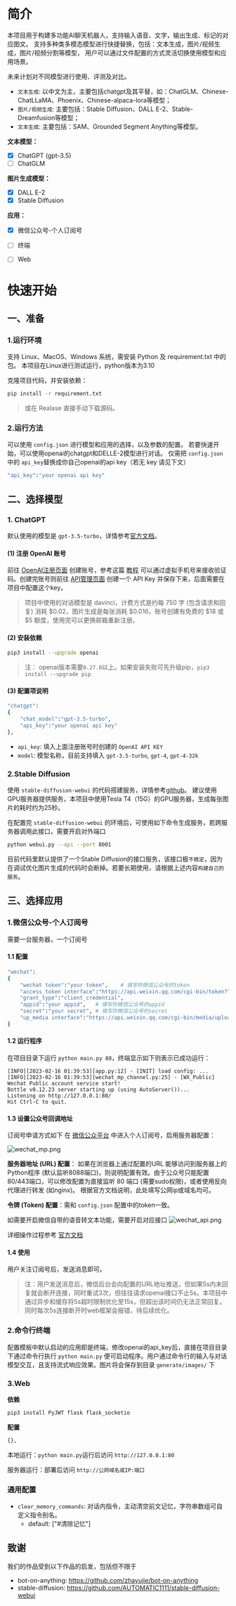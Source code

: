 # 简介

本项目用于构建多功能AI聊天机器人，支持输入语音、文字，输出生成、标记的对应图文。
支持多种类多模态模型进行快捷替换，包括：文本生成，图片/视频生成，图片/视频分割等模型，
用户可以通过文件配置的方式灵活切换使用模型和应用场景。

未来计划对不同模型进行使用、评测及对比。
+ `文本生成`: 以中文为主，主要包括chatgpt及其平替，如：ChatGLM、Chinese-ChatLLaMA、Phoenix、Chinese-alpaca-lora等模型；
+ `图片/视频生成`: 主要包括：Stable Diffusion、DALL E-2、Stable-Dreamfusion等模型；
+ `文本生成`: 主要包括：SAM、Grounded Segment Anything等模型。


**文本模型：**

 - [x] ChatGPT (gpt-3.5)
 - [ ] ChatGLM

**图片生成模型：**

 - [x] DALL E-2
 - [x] Stable Diffusion
 
**应用：**

 - [x] 微信公众号-个人订阅号
 - [ ] 终端
 - [ ] Web


# 快速开始

## 一、准备

### 1.运行环境

支持 Linux、MacOS、Windows 系统，需安装 Python 及 requirement.txt 中的包。
本项目在Linux进行测试运行，python版本为3.10

克隆项目代码，并安装依赖：

```bash
pip install -r requirement.txt
```
> 或在 Realase 直接手动下载源码。

### 2.运行方法

可以使用 `config.json` 进行模型和应用的选择，以及参数的配置。
若要快速开始，可以使用openai的chatgpt和DELLE-2模型进行对话。
仅需把 `config.json` 中的 `api_key`替换成你自己openai的api key（若无 key 请见下文）

```bash
"api_key":"your openai api key"
```

## 二、选择模型

### 1. ChatGPT

默认使用的模型是 `gpt-3.5-turbo`，详情参考[官方文档](https://platform.openai.com/docs/guides/chat)。

#### (1) 注册 OpenAI 账号

前往 [OpenAI注册页面](https://beta.openai.com/signup) 创建账号，参考这篇 [教程](https://www.cnblogs.com/damugua/p/16969508.html) 可以通过虚拟手机号来接收验证码。创建完账号则前往 [API管理页面](https://beta.openai.com/account/api-keys) 创建一个 API Key 并保存下来，后面需要在项目中配置这个key。

> 项目中使用的对话模型是 davinci，计费方式是约每 750 字 (包含请求和回复) 消耗 $0.02，图片生成是每张消耗 $0.016，账号创建有免费的 $18 或 $5 额度，使用完可以更换邮箱重新注册。

#### (2) 安装依赖

```bash
pip3 install --upgrade openai
```
> 注： openai版本需要`0.27.0`以上。如果安装失败可先升级pip，`pip3 install --upgrade pip`


#### (3) 配置项说明

```bash
"chatgpt":
{
    "chat_model":"gpt-3.5-turbo",
    "api_key":"your openai api key"
},
```
 + `api_key`: 填入上面注册账号时创建的 `OpenAI API KEY`
 + `model`: 模型名称，目前支持填入 `gpt-3.5-turbo`, `gpt-4`, `gpt-4-32k` 

### 2.Stable Diffusion

使用 `stable-diffusion-webui` 的代码搭建服务，详情参考[github](https://github.com/AUTOMATIC1111/stable-diffusion-webui)。
建议使用GPU服务器提供服务，本项目中使用Tesla T4（15G）的GPU服务器，生成每张图片的耗时约为25秒。

在配置完 `stable-diffusion-webui` 的环境后，可使用如下命令生成服务，若跨服务器调用此接口，需要开启对外端口
```bash
python webui.py --api --port 8001
```

目前代码里默认提供了一个Stable Diffusion的接口服务，该接口极`不稳定`，因为在调试优化图片生成的代码时会断掉。若要长期使用，请根据上述内容`构建自己的服务`。

## 三、选择应用

### 1.微信公众号-个人订阅号

需要一台服务器，一个订阅号

#### 1.1 配置

```bash
"wechat":
{
    "wechat token":"your token",    # 填写你微信公众号的token
    "access_token interface":"https://api.weixin.qq.com/cgi-bin/token?",
    "grant_type":"client_credential",
    "appid":"your appid",   # 填写你微信公众号的appid
    "secret":"your secret", # 填写你微信公众号的secret
    "up_media interface":"https://api.weixin.qq.com/cgi-bin/media/upload?"
}
```

#### 1.2 运行程序

在项目目录下运行 `python main.py 80`，终端显示如下则表示已成功运行：

```
[INFO][2023-02-16 01:39:53][app.py:12] - [INIT] load config: ...
[INFO][2023-02-16 01:39:53][wechat_mp_channel.py:25] - [WX_Public] Wechat Public account service start!
Bottle v0.12.23 server starting up (using AutoServer())...
Listening on http://127.0.0.1:80/
Hit Ctrl-C to quit.
```

#### 1.3 设置公众号回调地址
订阅号申请方式如下
在 [微信公众平台](https://mp.weixin.qq.com/) 中进入个人订阅号，启用服务器配置：

![wechat_mp.png](images/wechat_mp.png)

**服务器地址 (URL) 配置**： 如果在浏览器上通过配置的URL 能够访问到服务器上的Python程序 (默认监听8088端口)，则说明配置有效。由于公众号只能配置 80/443端口，可以修改配置为直接监听 80 端口 (需要sudo权限)，或者使用反向代理进行转发 (如nginx)。 根据官方文档说明，此处填写公网ip或域名均可。

**令牌 (Token) 配置**：需和 `config.json` 配置中的token一致。

如需要开启微信自带的语音转文本功能，需要开启对应接口
![wechat_api.png](images/wechat_api.png)

详细操作过程参考 [官方文档](https://developers.weixin.qq.com/doc/offiaccount/Getting_Started/Getting_Started_Guide.html)

#### 1.4 使用

用户关注订阅号后，发送消息即可。

> 注：用户发送消息后，微信后台会向配置的URL地址推送，但如果5s内未回复就会断开连接，同时重试3次，但往往请求openai接口不止5s。本项目中通过异步和缓存将5s超时限制优化至15s，但超出该时间仍无法正常回复。 同时每次5s连接断开时web框架会报错，待后续优化。

### 2.命令行终端

配置模板中默认启动的应用即是终端，修改openai的api_key后，直接在项目目录下通过命令行执行 `python main.py` 
便可启动程序。用户通过命令行的输入与对话模型交互，且支持流式响应效果。图片将会保存到目录 `generate/images/` 下

### 3.Web

**依赖**

```bash
pip3 install PyJWT flask flask_socketio
```

**配置**

```bash
{},
```

本地运行：`python main.py`运行后访问 `http://127.0.0.1:80`

服务器运行：部署后访问 `http://公网域名或IP:端口`

### 通用配置

+ `clear_memory_commands`: 对话内指令，主动清空前文记忆，字符串数组可自定义指令别名。
  + default: ["#清除记忆"]

## 致谢

我们的作品受到以下作品的启发，包括但不限于

- bot-on-anything: https://github.com/zhayujie/bot-on-anything
- stable-diffusion: https://github.com/AUTOMATIC1111/stable-diffusion-webui

